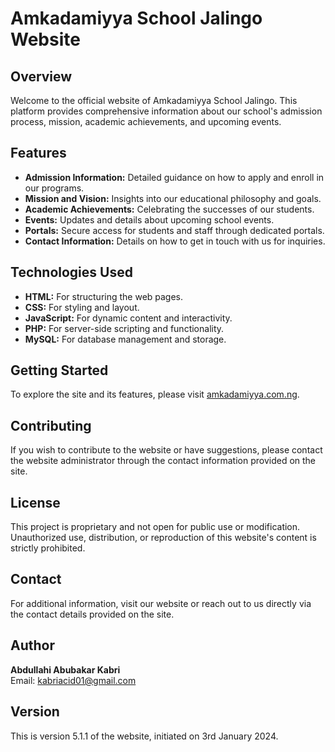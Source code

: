 # Amkadamiyya School Jalingo Website

## Overview
Welcome to the official website of Amkadamiyya School Jalingo. This platform provides comprehensive information about our school's admission process, mission, academic achievements, and upcoming events.

## Features
- **Admission Information:** Detailed guidance on how to apply and enroll in our programs.
- **Mission and Vision:** Insights into our educational philosophy and goals.
- **Academic Achievements:** Celebrating the successes of our students.
- **Events:** Updates and details about upcoming school events.
- **Portals:** Secure access for students and staff through dedicated portals.
- **Contact Information:** Details on how to get in touch with us for inquiries.

## Technologies Used
- **HTML:** For structuring the web pages.
- **CSS:** For styling and layout.
- **JavaScript:** For dynamic content and interactivity.
- **PHP:** For server-side scripting and functionality.
- **MySQL:** For database management and storage.

## Getting Started
To explore the site and its features, please visit [amkadamiyya.com.ng](http://amkadamiyya.com.ng).

## Contributing
If you wish to contribute to the website or have suggestions, please contact the website administrator through the contact information provided on the site.

## License
This project is proprietary and not open for public use or modification. Unauthorized use, distribution, or reproduction of this website's content is strictly prohibited.

## Contact
For additional information, visit our website or reach out to us directly via the contact details provided on the site.

## Author
**Abdullahi Abubakar Kabri**  
Email: [kabriacid01@gmail.com](mailto:kabriacid01@gmail.com)

## Version
This is version 5.1.1 of the website, initiated on 3rd January 2024.
